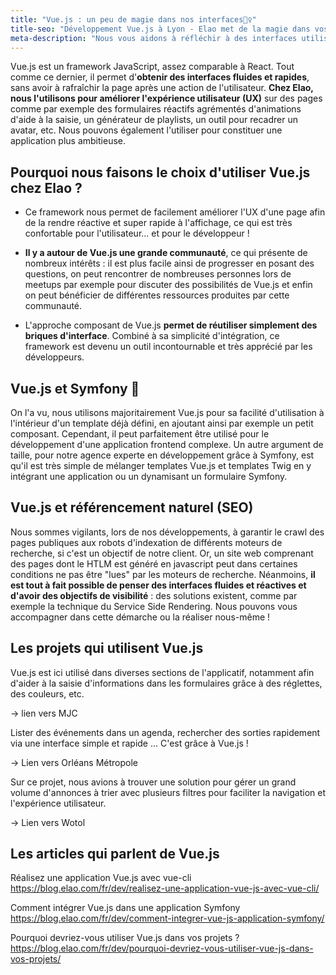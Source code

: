```yaml
---
title: "Vue.js : un peu de magie dans nos interfaces🧙‍♀️"
title-seo: "Développement Vue.js à Lyon - Elao met de la magie dans vos applis ! 🧙‍♀️"
meta-description: "Nous vous aidons à réfléchir à des interfaces utilisateur rapides et efficaces que nous pouvons mettre en oeuvre grâce à Vue.js, un framework javascript reconnu et solide !"
---
```


Vue.js est un framework JavaScript, assez comparable à React. Tout comme ce dernier, il permet d'**obtenir des interfaces fluides et rapides**, sans avoir à rafraîchir la page après une action de l'utilisateur. **Chez Elao, nous l'utilisons pour améliorer l'expérience utilisateur (UX)** sur des pages comme par exemple des formulaires réactifs agrémentés d'animations d'aide à la saisie, un générateur de playlists, un outil pour recadrer un avatar, etc. Nous pouvons également l'utiliser pour constituer une application plus ambitieuse. 

## Pourquoi nous faisons le choix d'utiliser Vue.js chez Elao ? 

- Ce framework nous permet de facilement améliorer l'UX d'une page afin de la rendre réactive et super rapide à l'affichage, ce qui est très confortable pour l'utilisateur... et pour le développeur !

- **Il y a autour de Vue.js une grande communauté**, ce qui présente de nombreux intérêts : il est plus facile ainsi de progresser en posant des questions, on peut rencontrer de nombreuses personnes lors de meetups par exemple pour discuter des possibilités de Vue.js et enfin on peut bénéficier de différentes ressources produites par cette communauté. 

- L'approche composant de Vue.js **permet de réutiliser simplement des briques d'interface**. Combiné à sa simplicité d'intégration, ce framework est devenu un outil incontournable et très apprécié par les développeurs. 

## Vue.js et Symfony 🤝

On l'a vu, nous utilisons majoritairement Vue.js pour sa facilité d'utilisation à l'intérieur d'un template déjà défini, en ajoutant ainsi par exemple un petit composant. Cependant, il peut parfaitement être utilisé pour le développement d'une application frontend complexe. Un autre argument de taille, pour notre agence experte en développement grâce à Symfony, est qu'il est très simple de mélanger templates Vue.js et templates Twig en y intégrant une application ou un dynamisant un formulaire Symfony. 

## Vue.js et référencement naturel (SEO)

Nous sommes vigilants, lors de nos développements, à garantir le crawl des pages publiques aux robots d'indexation de différents moteurs de recherche, si c'est un objectif de notre client. Or, un site web comprenant des pages dont le HTLM est généré en javascript peut dans certaines conditions ne pas être "lues" par les moteurs de recherche. Néanmoins, **il est tout à fait possible de penser des interfaces fluides et réactives et d'avoir des objectifs de visibilité** : des solutions existent, comme par exemple la technique du Service Side Rendering. Nous pouvons vous accompagner dans cette démarche ou la réaliser nous-même !

## Les projets qui utilisent Vue.js

Vue.js est ici utilisé dans diverses sections de l'applicatif, notamment afin d'aider à la saisie d'informations dans les formulaires grâce à des réglettes, des couleurs, etc. 

-> lien vers MJC

Lister des événements dans un agenda, rechercher des sorties rapidement via une interface simple et rapide ... C'est grâce à Vue.js !

-> Lien vers Orléans Métropole 

Sur ce projet, nous avions à trouver une solution pour gérer un grand volume d'annonces à trier avec plusieurs filtres pour faciliter la navigation et l'expérience utilisateur.

-> Lien vers Wotol

## Les articles qui parlent de Vue.js

Réalisez une application Vue.js avec vue-cli https://blog.elao.com/fr/dev/realisez-une-application-vue-js-avec-vue-cli/

Comment intégrer Vue.js dans une application Symfony https://blog.elao.com/fr/dev/comment-integrer-vue-js-application-symfony/

Pourquoi devriez-vous utiliser Vue.js dans vos projets ? https://blog.elao.com/fr/dev/pourquoi-devriez-vous-utiliser-vue-js-dans-vos-projets/
